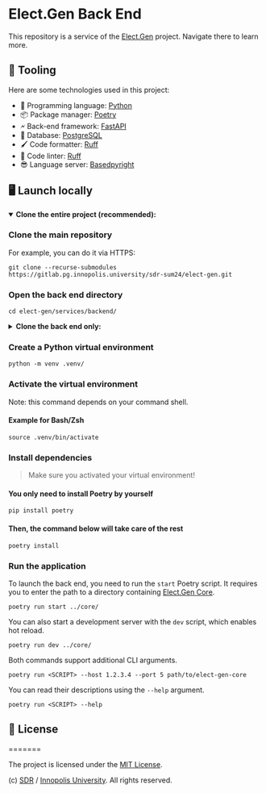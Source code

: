 # Elect.Gen Back End


This repository is a service of the
[Elect.Gen](https://gitlab.pg.innopolis.university/sdr-sum24/elect-gen) project.
Navigate there to learn more.


## 🧰 Tooling


Here are some technologies used in this project:


- 🐍 Programming language: [Python](https://github.com/python/cpython)
- 📦 Package manager: [Poetry](https://github.com/python-poetry/poetry)
- 🗲 Back-end framework: [FastAPI](https://github.com/postgres/postgres)
- 🐘 Database: [PostgreSQL](https://github.com/postgres/postgres)
- 🖌️ Code formatter: [Ruff](https://github.com/astral-sh/ruff)
- 🧠 Code linter: [Ruff](https://github.com/astral-sh/ruff)
- 😎 Language server: [Basedpyright](https://github.com/detachhead/basedpyright)


## 🖥️ Launch locally

<details open>
<summary open>
<b>Clone the entire project (recommended):</b>
</summary>

### Clone the main repository

For example, you can do it via HTTPS:

```console
git clone --recurse-submodules https://gitlab.pg.innopolis.university/sdr-sum24/elect-gen.git
```

### Open the back end directory

```shell
cd elect-gen/services/backend/
```

</details>

<details>
<summary>
<b>Clone the back end only:</b>
</summary>

> We recommend you not follow this option.

### Clone the back end repository

For example, you can do it via HTTPS:

```console
git clone https://gitlab.pg.innopolis.university/sdr-sum24/elect-gen-backend.git
```

### Open the cloned directory

```shell
cd elect-gen-backend/
```

</details>

### Create a Python virtual environment

```shell
python -m venv .venv/
```

### Activate the virtual environment

Note: this command depends on your command shell.

#### Example for Bash/Zsh

```shell
source .venv/bin/activate
```

### Install dependencies

> Make sure you activated your virtual environment!

#### You only need to install Poetry by yourself

```console
pip install poetry
```

#### Then, the command below will take care of the rest

```console
poetry install
```

### Run the application

To launch the back end, you need to run the `start` Poetry script. It requires
you to enter the path to a directory containing [Elect.Gen Core](https://gitlab.pg.innopolis.university/sdr-sum24/elect-gen-core).

```console
poetry run start ../core/
```

You can also start a development server with the `dev` script, which enables
hot reload.

```console
poetry run dev ../core/
```

Both commands support additional CLI arguments.

```console
poetry run <SCRIPT> --host 1.2.3.4 --port 5 path/to/elect-gen-core
```

You can read their descriptions using the `--help` argument.

```console
poetry run <SCRIPT> --help
```

## 📄 License
=======

The project is licensed under the [MIT License](/LICENSE).

(c) [SDR](https://gitlab.pg.innopolis.university/sdr-sum24/) /
[Innopolis University](https://innopolis.university/en/). All rights reserved.
